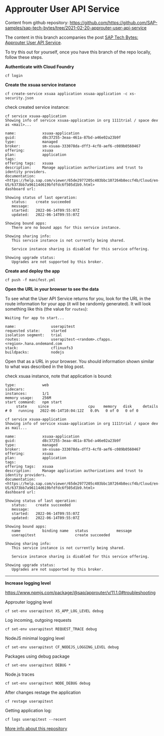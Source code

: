 # Approuter User API Service

Content from github repository: <https://github.com/https://github.com/SAP-samples/sap-tech-bytes/tree/2021-02-20-approuter-user-api-service>

The content in this branch accompanies the post [SAP Tech Bytes: Approuter User API Service](https://blogs.sap.com/2021/02/20/sap-tech-bytes-approuter-user-api-service/).

To try this out for yourself, once you have this branch of the repo locally, follow these steps.

**Authenticate with Cloud Foundry**

```shell
cf login
```

**Create the xsuaa service instance**

```shell
cf create-service xsuaa application xsuaa-application -c xs-security.json
```

check created service instance:

```shell
cf service xsuaa-application
Showing info of service xsuaa-application in org 1111trial / space dev as <mail>...

name:            xsuaa-application
guid:            d8c37255-3eaa-461a-87bd-a46e02a23b9f
type:            managed
broker:          sm-xsuaa-333078da-dff3-4cf8-aef6-c089b0560467
offering:        xsuaa
plan:            application
tags:
offering tags:   xsuaa
description:     Manage application authorizations and trust to identity providers.
documentation:   <https://help.sap.com/viewer/65de2977205c403bbc107264b8eccf4b/Cloud/en-US/6373bb7a96114d619bfdfdc6f505d1b9.html>
dashboard url:

Showing status of last operation:
   status:    create succeeded
   message:
   started:   2022-06-14T09:55:07Z
   updated:   2022-06-14T09:55:07Z

Showing bound apps:
   There are no bound apps for this service instance.

Showing sharing info:
   This service instance is not currently being shared.

   Service instance sharing is disabled for this service offering.

Showing upgrade status:
   Upgrades are not supported by this broker.
```

**Create and deploy the app**

```shell
cf push -f manifest.yml
```

**Open the URL in your browser to see the data**

To see what the User API Service returns for you, look for the URL in the route information for your app (it will be randomly generated). It will look something like this (the value for `routes`):

```
Waiting for app to start...

name:                userapitest
requested state:     started
isolation segment:   trial
routes:              userapitest-<random>.cfapps.<region>.hana.ondemand.com
stack:               cflinuxfs3
buildpacks:          nodejs
```

Open that as a URL in your browser. You should information shown similar to what was described in the blog post.

check xsuaa instance, note that application is bound:

```shell
type:            web
sidecars:
instances:       1/1
memory usage:    256M
start command:   npm start
     state     since                  cpu    memory   disk     details
# 0   running   2022-06-14T10:04:12Z   0.0%   0 of 0   0 of 0

cf service xsuaa-application
Showing info of service xsuaa-application in org 1111trial / space dev as mail...

name:            xsuaa-application
guid:            d8c37255-3eaa-461a-87bd-a46e02a23b9f
type:            managed
broker:          sm-xsuaa-333078da-dff3-4cf8-aef6-c089b0560467
offering:        xsuaa
plan:            application
tags:
offering tags:   xsuaa
description:     Manage application authorizations and trust to identity providers.
documentation:   <https://help.sap.com/viewer/65de2977205c403bbc107264b8eccf4b/Cloud/en-US/6373bb7a96114d619bfdfdc6f505d1b9.html>
dashboard url:

Showing status of last operation:
   status:    create succeeded
   message:
   started:   2022-06-14T09:55:07Z
   updated:   2022-06-14T09:55:07Z

Showing bound apps:
   name          binding name   status             message
   userapitest                  create succeeded

Showing sharing info:
   This service instance is not currently being shared.

   Service instance sharing is disabled for this service offering.

Showing upgrade status:
   Upgrades are not supported by this broker.
```

---
**Increase logging level**

<https://www.npmjs.com/package/@sap/approuter/v/11.1.0#troubleshooting>

Approuter logging level

```shell
cf set-env userapitest XS_APP_LOG_LEVEL debug
```

Log incoming, outgoing requests

```shell
cf set-env userapitest REQUEST_TRACE debug
```

NodeJS minimal logging level

```shell
cf set-env userapitest CF_NODEJS_LOGGING_LEVEL debug
```

Packages using debug package

```shell
cf set-env userapitest DEBUG *
```

Node.js traces

```shell
cf set-env userapitest NODE_DEBUG debug
```

After changes restage the application

```shell
cf restage userapitest
```

Getting application log:

```shell
cf logs userapitest --recent
```

[More info about this repository](https://github.com/SAP-samples/sap-tech-bytes)
